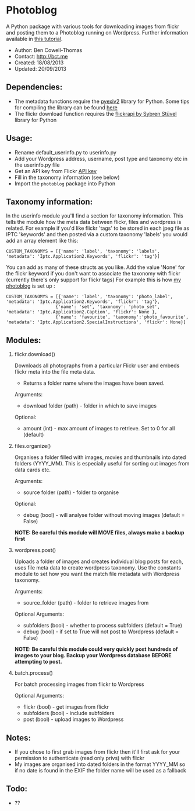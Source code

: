 Photoblog
=========

A Python package with various tools for downloading images from flickr and posting them to a Photoblog running on Wordpress. Further information available in [this tutorial](http://bct.me/tutorials/using-python-to-migrate-from-flickr-to-wordpress/).

- Author: Ben Cowell-Thomas
- Contact: http://bct.me
- Created: 18/08/2013
- Updated: 20/09/2013

Dependencies:
-------------
- The metadata functions require the [pyexiv2](http://tilloy.net/dev/pyexiv2/)  library for Python. Some tips for compiling the library can be found [here](http://bct.me/tutorials/using-python-to-migrate-from-flickr-to-wordpress/#pyexiv2)
- The flickr download function requires the [flickrapi by Sybren Stüvel](http://stuvel.eu/flickrapi) library for Python

Usage:
------
- Rename default_userinfo.py to userinfo.py
- Add your Wordpress address, username, post type and taxonomy etc in the userinfo.py file
- Get an API key from Flickr [API key](http://www.flickr.com/services/api/misc.api_keys.html)
- Fill in the taxonomy information (see below)
- Import the `photoblog` package into Python

Taxonomy information:
---------------------
In the userinfo module you'll find a section for taxonomy information. This tells the module how the meta data between flickr, files and wordpress is related.
For example if you'd like flickr 'tags' to be stored in each jpeg file as IPTC 'keywords' and then posted via a custom taxonomy 'labels' you would add an array element like this:

    CUSTOM_TAXONOMYS = [{'name': 'label', 'taxonomy': 'labels', 'metadata': 'Iptc.Application2.Keywords', 'flickr': 'tag'}]

You can add as many of these structs as you like. Add the value 'None' for the flickr keyword if you don't want to associate the taxonomy with flickr (currently there's only support for flickr tags)
For example this is how [my photoblog](http://bct.me/photography/) is set up :

    CUSTOM_TAXONOMYS = [{'name': 'label', 'taxonomy': 'photo_label', 'metadata': 'Iptc.Application2.Keywords', 'flickr': 'tag'},
                       {'name': 'set', 'taxonomy': 'photo_set', 'metadata': 'Iptc.Application2.Caption', 'flickr': None },
                       {'name': 'favourite', 'taxonomy':'photo_favourite', 'metadata': 'Iptc.Application2.SpecialInstructions', 'flickr': None}]

Modules:
--------
1. flickr.download() 
	
	Downloads all photographs from a particular Flickr user and embeds flickr meta into the file meta data.
	
	- Returns a folder name where the images have been saved.
	
	Arguments:
	- download folder (path) - folder in which to save images
	
	Optional:
	- amount (int) - max amount of images to retrieve. Set to 0 for all (default)

2. files.organize()

	Organises a folder filled with images, movies and thumbnails into dated folders (YYYY_MM). 
	This is especially useful for sorting out images from data cards etc.
	
	Arguments:
	- source folder (path) - folder to organise
	
	Optional:
	- debug (bool) - will analyse folder without moving images (default = False)
	
	**NOTE: Be careful this module will MOVE files, always make a backup first**

3. wordpress.post()

	Uploads a folder of images and creates individual blog posts for each, uses file meta data to create wordpress taxonomy.
	Use the constants module to set how you want the match file metadata with Wordpress taxonomy.
	
	Arguments:
	- source_folder (path) - folder to retrieve images from
	
	Optional Arguments:
	- subfolders (bool) - whether to process subfolders (default = True)
	- debug (bool) - if set to True will not post to Wordpress (default = False)
	
	**NOTE: Be careful this module could very quickly post hundreds of images to your blog. 
	Backup your Wordpress database BEFORE attempting to post.**

4. batch.process()

	For batch processing images from flickr to Wordpress
	
	Optional Arguments:
	- flickr (bool) - get images from flickr
	- subfolders (bool) - include subfolders
	- post (bool) - upload images to Wordpress

Notes:
------
- If you chose to first grab images from flickr then it'll first ask for your permission to authenticate (read only privs) with flickr
- My images are organised into dated folders in the format YYYY_MM so if no date is found in the EXIF the folder name will be used as a fallback

Todo:
-----
- ??

